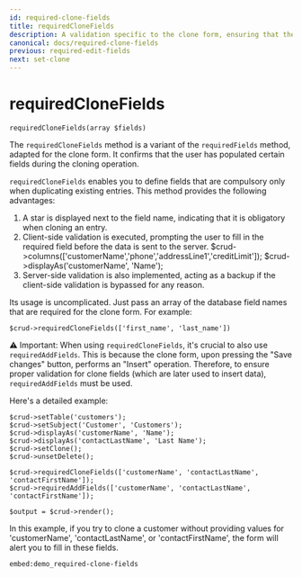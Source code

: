```yaml
---
id: required-clone-fields
title: requiredCloneFields
description: A validation specific to the clone form, ensuring that the user-provided field for our CRUD is not empty during the cloning operation.
canonical: docs/required-clone-fields
previous: required-edit-fields
next: set-clone
---
```


# requiredCloneFields

<pre><code class="language-php">requiredCloneFields(array $fields)</code></pre>
The `requiredCloneFields` method is a variant of the `requiredFields` method, adapted for the clone form. It confirms that the user has populated certain fields during the cloning operation.

`requiredCloneFields` enables you to define fields that are compulsory only when duplicating existing entries. This method provides the following advantages:

1. A star is displayed next to the field name, indicating that it is obligatory when cloning an entry.
2. Client-side validation is executed, prompting the user to fill in the required field before the data is sent to the server.
   $crud->columns(['customerName','phone','addressLine1','creditLimit']);
   $crud->displayAs('customerName', 'Name');
3. Server-side validation is also implemented, acting as a backup if the client-side validation is bypassed for any reason.

Its usage is uncomplicated. Just pass an array of the database field names that are required for the clone form. For example:

<pre><code class="language-php">$crud->requiredCloneFields(['first_name', 'last_name'])</code></pre>

⚠️ Important: When using `requiredCloneFields`, it's crucial to also use `requiredAddFields`. This is because the 
clone form, upon pressing the "Save changes" button, performs an "Insert" operation. Therefore, to ensure proper validation 
for clone fields (which are later used to insert data), `requiredAddFields` must be used. 

Here's a detailed example:

<pre><code class="language-php">$crud->setTable('customers');
$crud->setSubject('Customer', 'Customers');
$crud->displayAs('customerName', 'Name');
$crud->displayAs('contactLastName', 'Last Name');
$crud->setClone();
$crud->unsetDelete();

$crud->requiredCloneFields(['customerName', 'contactLastName', 'contactFirstName']);
$crud->requiredAddFields(['customerName', 'contactLastName', 'contactFirstName']);

$output = $crud->render();</code></pre>

In this example, if you try to clone a customer without providing values for 'customerName', 'contactLastName', or 'contactFirstName', the form will alert you to fill in these fields.

`embed:demo_required-clone-fields`